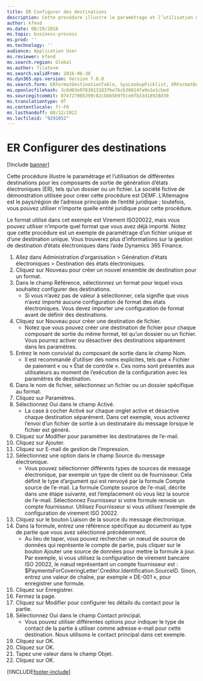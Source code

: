 ```yaml
---
title: ER Configurer des destinations
description: Cette procédure illustre le paramétrage et l’utilisation de différentes destinations pour les composants de sortie de génération d’états électroniques (ER), tels qu’un dossier ou un fichier.
author: kfend
ms.date: 08/29/2018
ms.topic: business-process
ms.prod: ''
ms.technology: ''
audience: Application User
ms.reviewer: kfend
ms.search.region: Global
ms.author: filatovm
ms.search.validFrom: 2016-06-30
ms.dyn365.ops.version: Version 7.0.0
ms.search.form: ERFormatDestinationTable, SysLookupPicklist, ERFormatDestinationSettings, ERFormatDestinationEmailSettings, ERExpressionDesignerFormula, SRSPrintDestinationTokens
ms.openlocfilehash: 3c8d03e9783013183fbe76cb36014fa9e1e1cbed
ms.sourcegitcommit: 87e727005399c82cbb6509f5ce9fb33d18928d30
ms.translationtype: HT
ms.contentlocale: fr-FR
ms.lasthandoff: 08/12/2022
ms.locfileid: "9291052"
---
```

# <a name="er-configure-destinations"></a>ER Configurer des destinations

[!include [banner](../../includes/banner.md)]

Cette procédure illustre le paramétrage et l’utilisation de différentes destinations pour les composants de sortie de génération d’états électroniques (ER), tels qu’un dossier ou un fichier. La société fictive de démonstration utilisée pour créer cette procédure est DEMF. L’Allemagne est le pays/région de l’adresse principale de l’entité juridique ; toutefois, vous pouvez utiliser n’importe quelle entité juridique pour cette procédure. 

Le format utilisé dans cet exemple est Virement ISO20022, mais vous pouvez utiliser n’importe quel format que vous avez déjà importé. Notez que cette procédure est un exemple de paramétrage d’un fichier unique et d’une destination unique. Vous trouverez plus d’informations sur la gestion de destination d’états électroniques dans l’aide Dynamics 365 Finance.

1. Allez dans Administration d’organisation > Génération d’états électroniques > Destination des états électroniques.
2. Cliquez sur Nouveau pour créer un nouvel ensemble de destination pour un format.
3. Dans le champ Référence, sélectionnez un format pour lequel vous souhaitez configurer des destinations.
    * Si vous n’avez pas de valeur à sélectionner, cela signifie que vous n’avez importé aucune configuration de format des états électroniques. Vous devez importer une configuration de format avant de définir des destinations.  
4. Cliquez sur Nouveau pour créer une destination de fichier.
    * Notez que vous pouvez créer une destination de fichier pour chaque composant de sortie du même format, tel qu’un dossier ou un fichier. Vous pourrez activer ou désactiver des destinations séparément dans les paramètres.  
5. Entrez le nom convivial du composant de sortie dans le champ Nom.
    * Il est recommandé d’utiliser des noms explicites, tels que « Fichier de paiement « ou « État de contrôle ». Ces noms sont présentés aux utilisateurs au moment de l’exécution de la configuration avec les paramètres de destination.  
6. Dans le nom de fichier, sélectionnez un fichier ou un dossier spécifique au format.
7. Cliquez sur Paramètres.
8. Sélectionnez Oui dans le champ Activé.
    * La case à cocher Activé sur chaque onglet active et désactive chaque destination séparément. Dans cet exemple, vous activerez l’envoi d’un fichier de sortie à un destinataire du message lorsque le fichier est généré.  
9. Cliquez sur Modifier pour paramétrer les destinataires de l’e-mail.
10. Cliquez sur Ajouter.
11. Cliquez sur E-mail de gestion de l’impression.
12. Sélectionnez une option dans le champ Source du message électronique.
    * Vous pouvez sélectionner différents types de sources de message électronique, par exemple un type de client ou de fournisseur. Cela définit le type d’argument qui est renvoyé par la formule Compte source de l’e-mail. La formule Compte source de l’e-mail, décrite dans une étape suivante, est l’emplacement où vous liez la source de l’e-mail. Sélectionnez Fournisseur si votre formule renvoie un compte fournisseur. Utilisez Fournisseur si vous utilisez l’exemple de configuration de virement ISO 20022.  
13. Cliquez sur le bouton Liaison de la source du message électronique.
14. Dans la formule, entrez une référence spécifique au document au type de partie que vous avez sélectionné précédemment.
    * Au lieu de taper, vous pouvez rechercher un nœud de source de données qui représente le compte de partie, puis cliquer sur le bouton Ajouter une source de données pour mettre la formule à jour. Par exemple, si vous utilisez la configuration de virement bancaire ISO 20022, le nœud représentant un compte fournisseur est : $PaymentsForCoveringLetter’.Creditor.Identification.SourceID. Sinon, entrez une valeur de chaîne, par exemple « DE-001 », pour enregistrer une formule.  
15. Cliquez sur Enregistrer.
16. Fermez la page.
17. Cliquez sur Modifier pour configurer les détails du contact pour la partie.
18. Sélectionnez Oui dans le champ Contact principal.
    * Vous pouvez utiliser différentes options pour indiquer le type de contact de la partie à utiliser comme adresse e-mail pour cette destination. Nous utilisons le contact principal dans cet exemple.  
19. Cliquez sur OK.
20. Cliquez sur OK.
21. Tapez une valeur dans le champ Objet.
22. Cliquez sur OK.



[!INCLUDE[footer-include](../../../../includes/footer-banner.md)]
